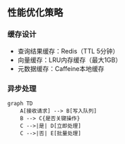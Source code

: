 ## 性能优化策略
### 缓存设计
- 查询结果缓存：Redis（TTL 5分钟）
- 向量缓存：LRU内存缓存（最大1GB）
- 元数据缓存：Caffeine本地缓存

### 异步处理
```mermaid
graph TD
    A[接收请求] --> B[写入队列]
    B --> C{是否关键操作}
    C -->|是| D[立即处理]
    C -->|否| E[批量处理]
``` 